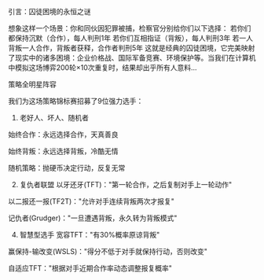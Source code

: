 引言：囚徒困境的永恒之谜

想象这样一个场景：你和同伙因犯罪被捕，检察官分别给你们以下选择：
若你们都保持沉默（合作），每人判刑1年
若你们互相指证（背叛），每人判刑3年
若一人背叛一人合作，背叛者获释，合作者判刑5年
这就是经典的囚徒困境，它完美映射了现实中的诸多困境：企业价格战、国际军备竞赛、环境保护等。当我们在计算机中模拟这场博弈200轮×10次重复时，结果却出乎所有人意料...

策略全明星阵容

我们为这场策略锦标赛招募了9位强力选手：

1. 老好人、坏人、随机者

始终合作：永远选择合作，天真善良

始终背叛：永远选择背叛，冷酷无情

随机策略：抛硬币决定行动，反复无常

2. 复仇者联盟
以牙还牙(TFT)："第一轮合作，之后复制对手上一轮动作"

以二报还一报(TF2T)："允许对手连续背叛两次才报复"

记仇者(Grudger)："一旦遭遇背叛，永久转为背叛模式"

4. 智慧型选手
宽容TFT："有30%概率原谅背叛"

赢保持-输改变(WSLS)："得分不低于对手就保持行动，否则改变"

自适应TFT："根据对手近期合作率动态调整报复概率"
